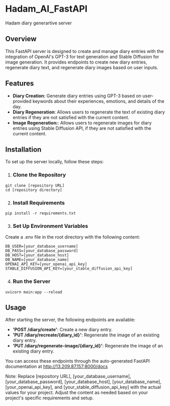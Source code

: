 # Hadam_AI_FastAPI
Hadam diary generartive server 

## Overview
This FastAPI server is designed to create and manage diary entries with the integration of OpenAI's GPT-3 for text generation and Stable Diffusion for image generation. It provides endpoints to create new diary entries, regenerate diary text, and regenerate diary images based on user inputs.

## Features
- **Diary Creation**:  Generate diary entries using GPT-3 based on user-provided keywords about their experiences, emotions, and details of the day.
- **Diary Regeneration**: Allows users to regenerate the text of existing diary entries if they are not satisfied with the current content.
- **Image Regeneration:**: Allows users to regenerate images for diary entries using Stable Diffusion API, if they are not satisfied with the current content.

## Installation 
To set up the server locally, follow these steps:

1. ### Clone the Repository
```
git clone [repository URL] 
cd [repository directory] 
```

2. ### Install Requirements
```pip install -r requirements.txt ```


3. ### Set Up Environment Variables
Create a .env file in the root directory with the following content:

```
DB_USER=[your_database_username]
DB_PASS=[your_database_password]
DB_HOST=[your_database_host]
DB_NAME=[your_database_name]
OPENAI_API_KEY=[your_openai_api_key]
STABLE_DIFFUSION_API_KEY=[your_stable_diffusion_api_key]
```

4. ### Run the Server
```uvicorn main:app --reload ```

## Usage
After starting the server, the following endpoints are available:

- **'POST /diary/create'**: Create a new diary entry.
- **'PUT /diary/recreate/{diary_id}'**: Regenerate the image of an existing diary entry.
- **'PUT /diary/regenerate-image/{diary_id}'**: Regenerate the image of an existing diary entry.

You can access these endpoints through the auto-generated FastAPI documentation at http://13.209.87.157:8000/docs

Note: Replace [repository URL], [your_database_username], [your_database_password], [your_database_host], [your_database_name], [your_openai_api_key], and [your_stable_diffusion_api_key] with the actual values for your project. Adjust the content as needed based on your project's specific requirements and setup.
